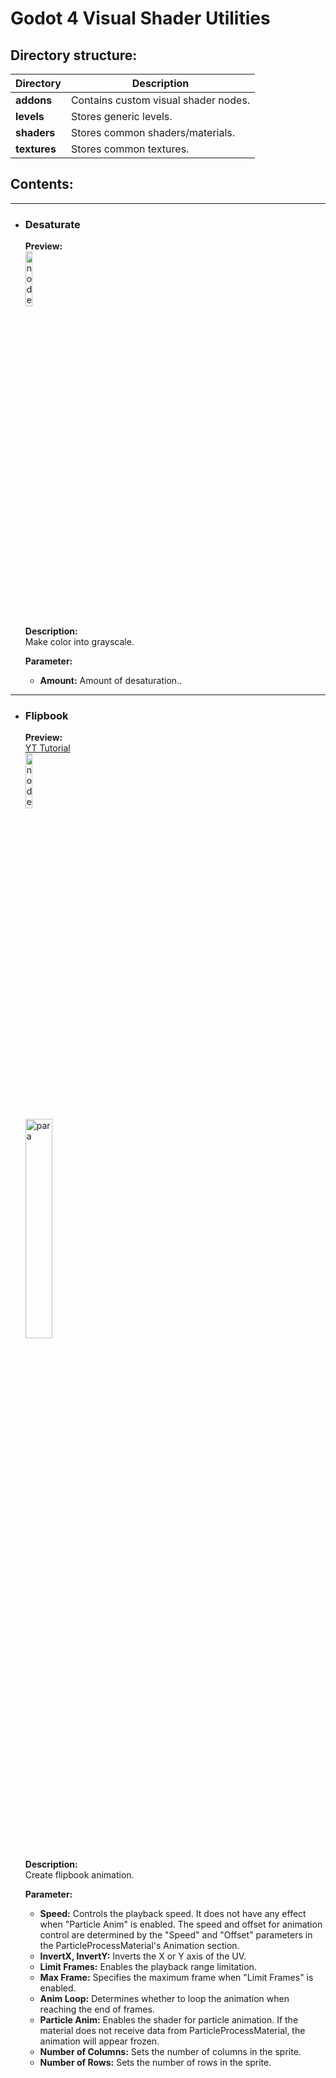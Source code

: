 # Godot 4 Visual Shader Utilities

## Directory structure:
| Directory | Description |
| --- | --- |
| **addons** | Contains custom visual shader nodes. |
| **levels** | Stores generic levels. |
| **shaders** | Stores common shaders/materials. |
| **textures** | Stores common textures. |

## Contents:
---
 
- ### Desaturate
  **Preview:**  
  <img src="https://github.com/Kextex/Godot_4_Visual_Shader_Utilities/assets/114914897/ce7bb6c4-3359-46eb-b2c3-5a2728aede3d" alt="node" width="15%" height="15%">  

  **Description:**  
  Make color into grayscale.
  
  **Parameter:**  
  - **Amount:** Amount of desaturation..

---

- ### Flipbook
  **Preview:**  
  [YT Tutorial](https://youtu.be/Ccmso1cfEIA)  
  <img src="https://github.com/Kextex/Godot_4_Visual_Shader_Utilities/assets/114914897/17b5a619-355a-44fc-ac9d-c8faaa35181f" alt="node" width="15%" height="15%">  
  <img src="https://github.com/Kextex/Godot_4_Visual_Shader_Utilities/assets/114914897/bdab5b70-f9cb-4da7-9159-1fe73d4ae10c" alt="para" width="30%" height="30%">

  **Description:**  
  Create flipbook animation.
  
  **Parameter:**
  - **Speed:** Controls the playback speed. It does not have any effect when "Particle Anim" is enabled. The speed and offset for animation control are determined by the "Speed" and "Offset" parameters in the ParticleProcessMaterial's Animation section.
  - **InvertX, InvertY:** Inverts the X or Y axis of the UV.
  - **Limit Frames:** Enables the playback range limitation.
  - **Max Frame:** Specifies the maximum frame when "Limit Frames" is enabled.
  - **Anim Loop:** Determines whether to loop the animation when reaching the end of frames.
  - **Particle Anim:** Enables the shader for particle animation. If the material does not receive data from ParticleProcessMaterial, the animation will appear frozen.
  - **Number of Columns:** Sets the number of columns in the sprite.
  - **Number of Rows:** Sets the number of rows in the sprite.
